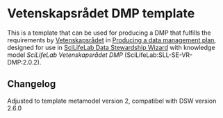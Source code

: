 # Vetenskapsrådet DMP template
This is a template that can be used for producing a DMP that fulfills the requirements by [Vetenskapsrådet](https://www.vr.se) in [Producing a data management plan](https://www.vr.se/english/applying-for-funding/requirements-terms-and-conditions/producing-a-data-management-plan.html), designed for use in [SciLifeLab Data Stewardship Wizard](https://dsw.scilifelab.se) with knowledge model *SciLifeLab Vetenskapsrådet DMP* (SciLifeLab:SLL-SE-VR-DMP:2.0.2).

## Changelog

Adjusted to template metamodel version 2, compatibel with DSW version 2.6.0

